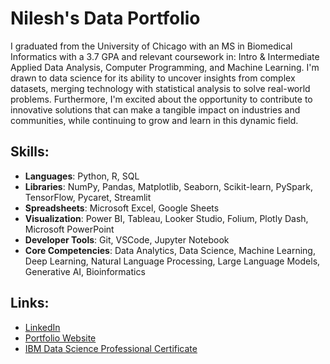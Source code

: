 # Nilesh's Data Portfolio
I graduated from the University of Chicago with an MS in Biomedical Informatics with a 3.7 GPA and relevant coursework in: Intro & Intermediate Applied Data Analysis, Computer Programming, and Machine Learning. I'm drawn to data science for its ability to uncover insights from complex datasets, merging technology with statistical analysis to solve real-world problems. Furthermore, I'm excited about the opportunity to contribute to innovative solutions that can make a tangible impact on industries and communities, while continuing to grow and learn in this dynamic field.

## Skills:
- **Languages**: Python, R, SQL
- **Libraries**: NumPy, Pandas, Matplotlib, Seaborn, Scikit-learn, PySpark, TensorFlow, Pycaret, Streamlit
- **Spreadsheets**: Microsoft Excel, Google Sheets
- **Visualization**: Power BI, Tableau, Looker Studio, Folium, Plotly Dash, Microsoft PowerPoint
- **Developer Tools**: Git, VSCode, Jupyter Notebook
- **Core Competencies**: Data Analytics, Data Science, Machine Learning, Deep Learning, Natural Language Processing, Large Language Models, Generative AI, Bioinformatics

## Links:
- [LinkedIn](https://www.linkedin.com/in/nileshdomah/)
- [Portfolio Website](https://www.datascienceportfol.io/ndomah)
- [IBM Data Science Professional Certificate](https://www.coursera.org/account/accomplishments/professional-cert/CQNB93WZ9LJZ)
